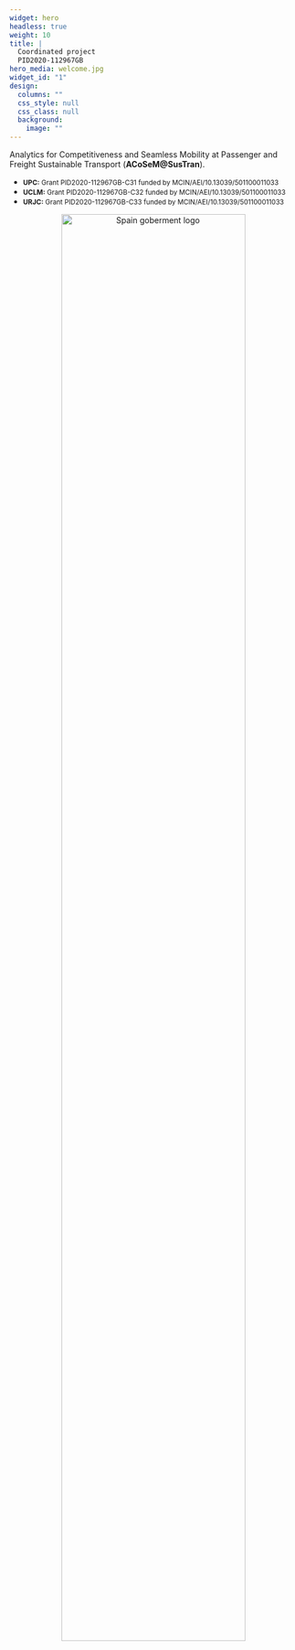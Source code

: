 ```yaml
---
widget: hero
headless: true
weight: 10
title: |
  Coordinated project
  PID2020-112967GB
hero_media: welcome.jpg
widget_id: "1"
design:
  columns: ""
  css_style: null
  css_class: null
  background:
    image: ""
---
```

<p>Analytics for Competitiveness and Seamless Mobility at Passenger and Freight Sustainable Transport (<strong>ACoSeM@SusTran</strong>).</p>
<ul>
<li><small><strong>UPC:</strong> Grant PID2020-112967GB-C31 funded by MCIN/AEI/10.13039/501100011033</small></li>
<li><small><strong>UCLM:</strong> Grant PID2020-112967GB-C32 funded by MCIN/AEI/10.13039/501100011033</small></li>
<li><small><strong>URJC:</strong> Grant PID2020-112967GB-C33 funded by MCIN/AEI/10.13039/501100011033 </small></li>
</ul>
<center><img src="/files/images/micinn_gob_web_aei_2.jpg" alt="Spain goberment logo" width="80%"/></center>
